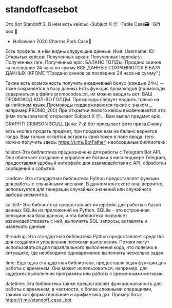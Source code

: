 # standoffcasebot
Это бот Standoff 2.
В нём есть кейсы: 
-Subject X 📦
-Fable Case🗃
-Gift box 🎁
- Halloween 2020 Charms Park Case🎃


Есть профиль: в нём видны слудующие данные:
Имя:
Username: 
ID: 
Открытых кейсов: 
Полученных аркан: 
Полученных legendary: 
Полученных rare: 
Полученных epic: 
БАЛАНС ГОЛДЫ: 
Продано скинов за последние 24 часа на сумму
                                                ВСЕ ДАННЫЕ СОХРАНЯЮТСЯ В БАЗУ ДАННЫХ (КРОМЕ "Продано скинов за последние 24 часа на сумму".)


Также есть возможность получить ежедневный бонус (каждые 24ч.) -- тоже сохраняется в базу данных
Есть функция промокодов (промокоды содержаться в файле promocodes.txt, их можно вводить вот: ВАШ ПРОМОКОД КОЛ-ВО ГОЛДЫ. Промокоды следует вводить только на английском языке.Промокоды поддерживаются также с знаком _, например:PROMO_200)
При открытии любого кейсы высвечивается это:
(имя пользователя) открывает Subject X 📦...
Вам выпал предмет epic: GRAFFITI CRIMSON SCULL
Цена: 7 💰
бот присылает фото приза.Снижу есть кнопка продать предмет, при продаже вам на баланс вернется голда.
Вам только остаётся вставить свой токен в поле ввода. (его можно получить здесь: https://t.me/BotFather)
необходимые библиотеки:
 
telebot-Эта библиотека предназначена для работы с Telegram Bot API. Она облегчает создание и управление ботами в мессенджере Telegram, предоставляя удобный интерфейс для взаимодействия с API, обработки сообщений и событий.

random- Эта стандартная библиотека Python предоставляет функции для работы с случайными числами. В данном контексте она, вероятно, используется для генерации случайных значений или случайного выбора элементов.

sqlite3- Эта библиотека предоставляет интерфейс для работы с базой данных SQLite из приложений на Python. SQLite - это встроенная реляционная база данных, и эта библиотека позволяет взаимодействовать с ней, выполнять SQL-запросы, вставлять и извлекать данные.

threading: Эта стандартная библиотека Python предоставляет средства для создания и управления потоками выполнения. Потоки могут использоваться для параллельного выполнения кода, что полезно в ситуациях, где необходимо одновременно выполнять несколько задач.

time: Еще одна стандартная библиотека, предоставляющая функции для работы с временем. Она может использоваться, например, для задержек выполнения программы или работы с временными метками.

datetime: Эта библиотека также предоставляет функциональность для работы с временем, в частности, с более сложными операциями, такими как форматирование и арифметика дат.
Пример бота: https://t.me/standoff_casei_bot
